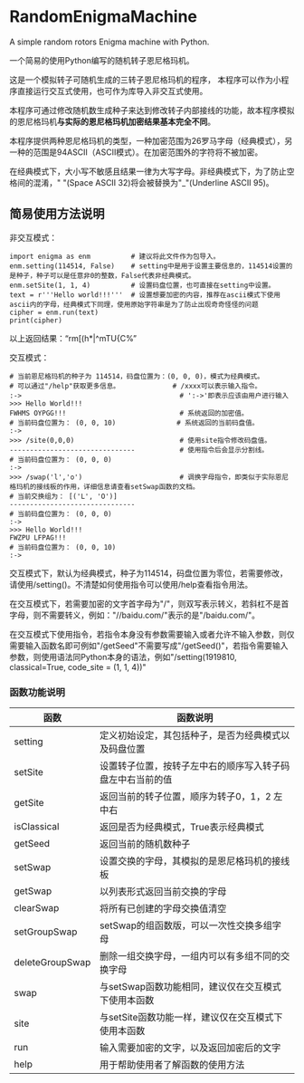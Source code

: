 # RandomEnigmaMachine
A simple random rotors Enigma machine with Python.

一个简易的使用Python编写的随机转子恩尼格玛机。

这是一个模拟转子可随机生成的三转子恩尼格玛机的程序，
本程序可以作为小程序直接运行交互式使用，也可作为库导入非交互式使用。

本程序可通过修改随机数生成种子来达到修改转子内部接线的功能，故本程序模拟的恩尼格玛机**与实际的恩尼格玛机加密结果基本完全不同**。

本程序提供两种恩尼格玛机的类型，一种加密范围为26罗马字母（经典模式），另一种的范围是94ASCII（ASCII模式）。在加密范围外的字符将不被加密。

在经典模式下，大小写不敏感且结果一律为大写字母。非经典模式下，为了防止空格间的混淆，" "(Space ASCII 32)将会被替换为"_"(Underline ASCII 95)。

## 简易使用方法说明
非交互模式：
```
import enigma as enm          # 建议将此文件作为包导入。
enm.setting(114514, False)    # setting中是用于设置主要信息的，114514设置的是种子，种子可以是任意非0的整数，False代表非经典模式。
enm.setSite(1, 1, 4)          # 设置码盘位置，也可直接在setting中设置。
text = r'''Hello world!!!'''  # 设置想要加密的内容，推荐在ascii模式下使用ascii内的字母，经典模式下同理，使用原始字符串是为了防止出现奇奇怪怪的问题
cipher = enm.run(text)
print(cipher)
```
以上返回结果：“rm[(h*|^mTU{C%”

交互模式：
```
# 当前恩尼格玛机的种子为 114514，码盘位置为：(0, 0, 0)，模式为经典模式。
# 可以通过"/help"获取更多信息。             # /xxxx可以表示输入指令。
:->                                       # ':->'即表示应该由用户进行输入
>>> Hello World!!!               
FWHMS OYPGG!!!                            # 系统返回的加密值。
# 当前码盘位置为： (0, 0, 10)               # 系统返回的当前码盘值。
:-> 
>>> /site(0,0,0)                          # 使用site指令修改码盘值。
-------------------------------           # 使用指令后会显示分割线。
# 当前码盘位置为： (0, 0, 0)
:-> 
>>> /swap('l','o')                        # 调换字母指令，即类似于实际恩尼格玛机的接线板的作用，详细信息请查看setSwap函数的文档。
# 当前交换组为： [('L', 'O')]
-------------------------------
# 当前码盘位置为： (0, 0, 0)
:-> 
>>> Hello World!!!
FWZPU LFPAG!!!
# 当前码盘位置为： (0, 0, 10)
:->
```
交互模式下，默认为经典模式，种子为114514，码盘位置为零位，若需要修改，请使用/setting()。不清楚如何使用指令可以使用/help查看指令用法。

在交互模式下，若需要加密的文字首字母为"/"，则双写表示转义，若斜杠不是首字母，则不需要转义，例如："//baidu.com/"表示的是"/baidu.com/"。

在交互模式下使用指令，若指令本身没有参数需要输入或者允许不输入参数，则仅需要输入函数名即可例如"/getSeed"不需要写成"/getSeed()"，若指令需要输入参数，则使用语法同Python本身的语法，例如"/setting(1919810, classical=True, code_site = (1, 1, 4))"


### 函数功能说明
| 函数         |    函数说明            |
| ----------   | -------------- |
| setting      | 定义初始设定，其包括种子，是否为经典模式以及码盘位置 |
| setSite      | 设置转子位置，按转子左中右的顺序写入转子码盘左中右当前的值         |
| getSite      | 返回当前的转子位置，顺序为转子0，1，2 左中右 |
| isClassical  | 返回是否为经典模式，True表示经典模式 |
| getSeed      | 返回当前的随机数种子 |
| setSwap      | 设置交换的字母，其模拟的是恩尼格玛机的接线板 |
| getSwap      | 以列表形式返回当前交换的字母  |
| clearSwap    | 将所有已创建的字母交换值清空  |
| setGroupSwap | setSwap的组函数版，可以一次性交换多组字母    |
| deleteGroupSwap | 删除一组交换字母，一组内可以有多组不同的交换字母 |
| swap | 与setSwap函数功能相同，建议仅在交互模式下使用本函数 |
| site | 与setSite函数功能一样，建议仅在交互模式下使用本函数 |
| run  | 输入需要加密的文字，以及返回加密后的文字 |
| help | 用于帮助使用者了解函数的使用方法 |
